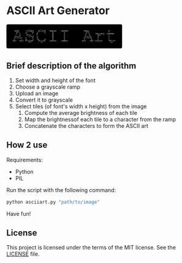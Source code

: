 # ASCII Art Generator

<img src="docs/logo.png" alt="Logo" width="60%" height="60%">

## Brief description of the algorithm

1. Set width and height of the font
2. Choose a grayscale ramp
3. Upload an image
4. Convert it to grayscale
5. Select tiles (of font's width x height) from the image
   1. Compute the average brightness of each tile
   2. Map the brightnessof each tile to a character from the ramp
   3. Concatenate the characters to form the ASCII art

## How 2 use

Requirements:

- Python
- PIL

Run the script with the following command:

```bash
python asciiart.py "path/to/image"
```

Have fun!

## License

This project is licensed under the terms of the MIT license. See the [LICENSE](LICENSE) file.
